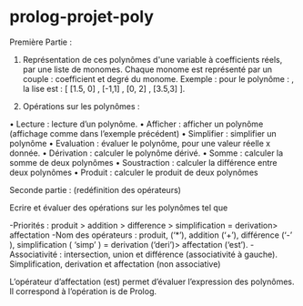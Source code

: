 # prolog-projet-poly
Première Partie :

1.	Représentation de ces polynômes d'une variable à coefficients réels, par une liste de monomes. Chaque monome est représenté par un couple : coefficient et degré du monome. 
Exemple :  pour le polynôme :  , la lise est : [ [1.5, 0] , [-1,1] , [0, 2] , [3.5,3] ].

2.	Opérations sur les polynômes :

•	Lecture : lecture d’un polynôme.
•	Afficher : afficher un polynôme (affichage comme dans l’exemple précédent) 
•	Simplifier : simplifier un polynôme
•	Evaluation : évaluer le polynôme, pour une valeur réelle x donnée.
•	Dérivation : calculer le polynôme dérivé.
•	Somme : calculer la somme de deux polynômes
•	Soustraction : calculer la différence entre deux polynômes
•	Produit : calculer le produit de deux polynômes

Seconde partie : (redéfinition des opérateurs) 

Ecrire et évaluer des opérations sur les polynômes tel que
 
-Priorités : produit > addition > difference > simplification = derivation> affectation 
-Nom des opérateurs : produit, (‘*’), addition (‘+’), différence (‘-’ ), simplification ( ‘simp’ ) = derivation (‘deri’)> affectation (‘est’).
-Associativité : intersection, union  et  différence (associativité à gauche). Simplification, derivation et affectation (non associative)

L’opérateur d’affectation (est) permet d’évaluer l’expression des polynômes. Il correspond à l’opération is de Prolog.
